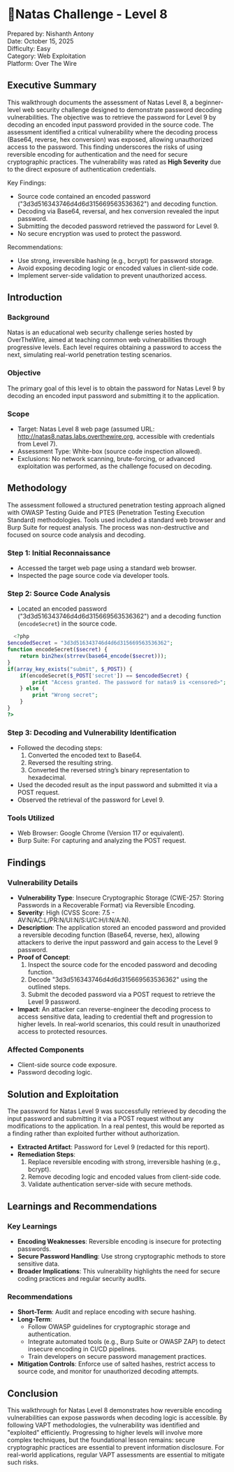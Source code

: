 # 🏴󠁡󠁦󠁷󠁡󠁲󠁿Natas Challenge - Level 8

Prepared by: Nishanth Antony  
Date: October 15, 2025  
Difficulty: Easy  
Category: Web Exploitation    
Platform: Over The Wire    

## Executive Summary
This walkthrough documents the assessment of Natas Level 8, a beginner-level web security challenge designed to demonstrate password decoding vulnerabilities. The objective was to retrieve the password for Level 9 by decoding an encoded input password provided in the source code. The assessment identified a critical vulnerability where the decoding process (Base64, reverse, hex conversion) was exposed, allowing unauthorized access to the password. This finding underscores the risks of using reversible encoding for authentication and the need for secure cryptographic practices. The vulnerability was rated as **High Severity** due to the direct exposure of authentication credentials.

Key Findings:
- Source code contained an encoded password ("3d3d516343746d4d6d315669563536362") and decoding function.
- Decoding via Base64, reversal, and hex conversion revealed the input password.
- Submitting the decoded password retrieved the password for Level 9.
- No secure encryption was used to protect the password.

Recommendations:
- Use strong, irreversible hashing (e.g., bcrypt) for password storage.
- Avoid exposing decoding logic or encoded values in client-side code.
- Implement server-side validation to prevent unauthorized access.

## Introduction
### Background
Natas is an educational web security challenge series hosted by OverTheWire, aimed at teaching common web vulnerabilities through progressive levels. Each level requires obtaining a password to access the next, simulating real-world penetration testing scenarios.

### Objective
The primary goal of this level is to obtain the password for Natas Level 9 by decoding an encoded input password and submitting it to the application.

### Scope
- Target: Natas Level 8 web page (assumed URL: http://natas8.natas.labs.overthewire.org, accessible with credentials from Level 7).
- Assessment Type: White-box (source code inspection allowed).
- Exclusions: No network scanning, brute-forcing, or advanced exploitation was performed, as the challenge focused on decoding.

## Methodology
The assessment followed a structured penetration testing approach aligned with OWASP Testing Guide and PTES (Penetration Testing Execution Standard) methodologies. Tools used included a standard web browser and Burp Suite for request analysis. The process was non-destructive and focused on source code analysis and decoding.

### Step 1: Initial Reconnaissance
- Accessed the target web page using a standard web browser.
- Inspected the page source code via developer tools.

### Step 2: Source Code Analysis
- Located an encoded password ("3d3d516343746d4d6d315669563536362") and a decoding function (`encodeSecret`) in the source code.
```php
  <?php
$encodedSecret = "3d3d516343746d4d6d315669563536362";
function encodeSecret($secret) {
    return bin2hex(strrev(base64_encode($secret)));
}
if(array_key_exists("submit", $_POST)) {
    if(encodeSecret($_POST['secret']) == $encodedSecret) {
        print "Access granted. The password for natas9 is <censored>";
    } else {
        print "Wrong secret";
    }
}
?>
```

### Step 3: Decoding and Vulnerability Identification
- Followed the decoding steps:
  1. Converted the encoded text to Base64.
  2. Reversed the resulting string.
  3. Converted the reversed string’s binary representation to hexadecimal.
- Used the decoded result as the input password and submitted it via a POST request.
- Observed the retrieval of the password for Level 9.

### Tools Utilized
- Web Browser: Google Chrome (Version 117 or equivalent).
- Burp Suite: For capturing and analyzing the POST request.

## Findings
### Vulnerability Details
- **Vulnerability Type**: Insecure Cryptographic Storage (CWE-257: Storing Passwords in a Recoverable Format) via Reversible Encoding.
- **Severity**: High (CVSS Score: 7.5 - AV:N/AC:L/PR:N/UI:N/S:U/C:H/I:N/A:N).
- **Description**: The application stored an encoded password and provided a reversible decoding function (Base64, reverse, hex), allowing attackers to derive the input password and gain access to the Level 9 password.
- **Proof of Concept**:
  1. Inspect the source code for the encoded password and decoding function.
  2. Decode "3d3d516343746d4d6d315669563536362" using the outlined steps.
  3. Submit the decoded password via a POST request to retrieve the Level 9 password.
- **Impact**: An attacker can reverse-engineer the decoding process to access sensitive data, leading to credential theft and progression to higher levels. In real-world scenarios, this could result in unauthorized access to protected resources.

### Affected Components
- Client-side source code exposure.
- Password decoding logic.

## Solution and Exploitation
The password for Natas Level 9 was successfully retrieved by decoding the input password and submitting it via a POST request without any modifications to the application. In a real pentest, this would be reported as a finding rather than exploited further without authorization.

- **Extracted Artifact**: Password for Level 9 (redacted for this report).
- **Remediation Steps**:
  1. Replace reversible encoding with strong, irreversible hashing (e.g., bcrypt).
  2. Remove decoding logic and encoded values from client-side code.
  3. Validate authentication server-side with secure methods.

## Learnings and Recommendations
### Key Learnings
- **Encoding Weaknesses**: Reversible encoding is insecure for protecting passwords.
- **Secure Password Handling**: Use strong cryptographic methods to store sensitive data.
- **Broader Implications**: This vulnerability highlights the need for secure coding practices and regular security audits.

### Recommendations
- **Short-Term**: Audit and replace encoding with secure hashing.
- **Long-Term**: 
  - Follow OWASP guidelines for cryptographic storage and authentication.
  - Integrate automated tools (e.g., Burp Suite or OWASP ZAP) to detect insecure encoding in CI/CD pipelines.
  - Train developers on secure password management practices.
- **Mitigation Controls**: Enforce use of salted hashes, restrict access to source code, and monitor for unauthorized decoding attempts.

## Conclusion
This walkthrough for Natas Level 8 demonstrates how reversible encoding vulnerabilities can expose passwords when decoding logic is accessible. By following VAPT methodologies, the vulnerability was identified and "exploited" efficiently. Progressing to higher levels will involve more complex techniques, but the foundational lesson remains: secure cryptographic practices are essential to prevent information disclosure. For real-world applications, regular VAPT assessments are essential to mitigate such risks.
